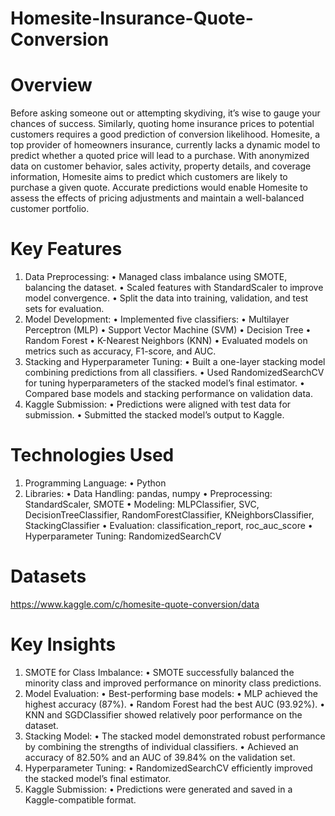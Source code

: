 # Homesite-Insurance-Quote-Conversion

# Overview

Before asking someone out or attempting skydiving, it’s wise to gauge your chances of success. Similarly, quoting home insurance prices to potential customers requires a good prediction of conversion likelihood. Homesite, a top provider of homeowners insurance, currently lacks a dynamic model to predict whether a quoted price will lead to a purchase.
With anonymized data on customer behavior, sales activity, property details, and coverage information, Homesite aims to predict which customers are likely to purchase a given quote. Accurate predictions would enable Homesite to assess the effects of pricing adjustments and maintain a well-balanced customer portfolio.

# Key Features
1.	Data Preprocessing:
	•	Managed class imbalance using SMOTE, balancing the dataset.
	•	Scaled features with StandardScaler to improve model convergence.
	•	Split the data into training, validation, and test sets for evaluation.
2.	Model Development:
	•	Implemented five classifiers:
	•	Multilayer Perceptron (MLP)
	•	Support Vector Machine (SVM)
	•	Decision Tree
	•	Random Forest
	•	K-Nearest Neighbors (KNN)
	•	Evaluated models on metrics such as accuracy, F1-score, and AUC.
3.	Stacking and Hyperparameter Tuning:
	•	Built a one-layer stacking model combining predictions from all classifiers.
	•	Used RandomizedSearchCV for tuning hyperparameters of the stacked model’s final estimator.
	•	Compared base models and stacking performance on validation data.
4.	Kaggle Submission:
	•	Predictions were aligned with test data for submission.
	•	Submitted the stacked model’s output to Kaggle.

# Technologies Used
1.	Programming Language:
	•	Python
2.	Libraries:
	•	Data Handling: pandas, numpy
	•	Preprocessing: StandardScaler, SMOTE
	•	Modeling: MLPClassifier, SVC, DecisionTreeClassifier, RandomForestClassifier, KNeighborsClassifier, StackingClassifier
	•	Evaluation: classification_report, roc_auc_score
	•	Hyperparameter Tuning: RandomizedSearchCV

# Datasets
https://www.kaggle.com/c/homesite-quote-conversion/data


# Key Insights
1.	SMOTE for Class Imbalance:
	•	SMOTE successfully balanced the minority class and improved performance on minority class predictions.
2.	Model Evaluation:
	•	Best-performing base models:
	•	MLP achieved the highest accuracy (87%).
	•	Random Forest had the best AUC (93.92%).
	•	KNN and SGDClassifier showed relatively poor performance on the dataset.
3.	Stacking Model:
	•	The stacked model demonstrated robust performance by combining the strengths of individual classifiers.
	•	Achieved an accuracy of 82.50% and an AUC of 39.84% on the validation set.
4.	Hyperparameter Tuning:
	•	RandomizedSearchCV efficiently improved the stacked model’s final estimator.
5.	Kaggle Submission:
	•	Predictions were generated and saved in a Kaggle-compatible format.


